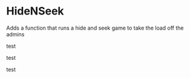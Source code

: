 # HideNSeek
Adds a function that runs a hide and seek game to take the load off the admins


test

test



test
